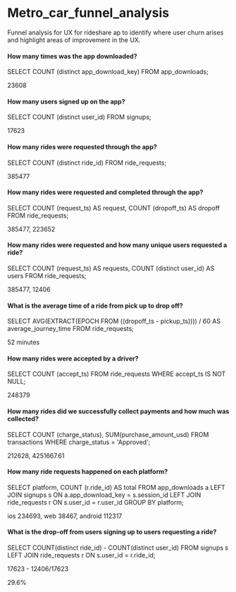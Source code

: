 # Metro_car_funnel_analysis
Funnel analysis for UX for rideshare ap to identify where user churn arises and highlight areas of improvement in the UX. 

#### How many times was the app downloaded?
SELECT COUNT (distinct app_download_key)
FROM app_downloads;

23608

#### How many users signed up on the app?
SELECT COUNT (distinct user_id)
FROM signups;

17623

#### How many rides were requested through the app?
SELECT COUNT (distinct ride_id)
FROM ride_requests;

385477

#### How many rides were requested and completed through the app?
SELECT COUNT (request_ts) AS request, COUNT (dropoff_ts) AS dropoff
FROM ride_requests;

385477, 223652

#### How many rides were requested and how many unique users requested a ride?
SELECT COUNT (request_ts) AS requests, COUNT (distinct user_id) AS users
FROM ride_requests;

385477, 12406

#### What is the average time of a ride from pick up to drop off?
SELECT AVG(EXTRACT(EPOCH FROM ((dropoff_ts - pickup_ts)))) / 60  AS 	average_journey_time
FROM ride_requests; 

52 minutes

#### How many rides were accepted by a driver?
SELECT COUNT (accept_ts)
FROM ride_requests
WHERE accept_ts IS NOT NULL;

248379 

#### How many rides did we successfully collect payments and how much was collected?
SELECT COUNT (charge_status), SUM(purchase_amount_usd)
FROM transactions
WHERE charge_status = 'Approved';

212628, 4251667.61

#### How many ride requests happened on each platform?
SELECT platform, COUNT (r.ride_id) AS total
FROM app_downloads a 
LEFT JOIN signups s
ON a.app_download_key = s.session_id
  LEFT JOIN ride_requests r 
ON s.user_id = r.user_id
GROUP BY platform;

ios 234693, web 38467, android 112317

#### What is the drop-off from users signing up to users requesting a ride?
SELECT COUNT(distinct ride_id) - COUNT(distinct user_id)
FROM signups s
LEFT JOIN ride_requests r
ON s.user_id = r.ride_id;

 17623 - 12406/17623

29.6%
